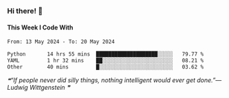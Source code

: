 ### Hi there! 👋

#### This Week I Code With
<!--START_SECTION:waka-->

```txt
From: 13 May 2024 - To: 20 May 2024

Python       14 hrs 55 mins  ████████████████████░░░░░   79.77 %
YAML         1 hr 32 mins    ██░░░░░░░░░░░░░░░░░░░░░░░   08.21 %
Other        40 mins         █░░░░░░░░░░░░░░░░░░░░░░░░   03.62 %
```

<!--END_SECTION:waka-->

<!--STARTS_HERE_QUOTE_README-->
<i>❝“If people never did silly things, nothing intelligent would ever get done.”— Ludwig Wittgenstein   ❞</i>
<!--ENDS_HERE_QUOTE_README-->

